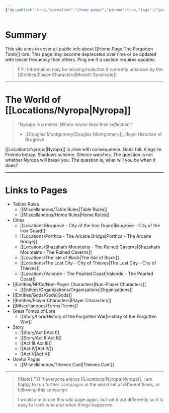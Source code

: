 ```yaml
---
{"dg-publish":true,"permalink":"/home-page/","pinned":true,"tags":["gardenEntry"]}
---
```


# Summary
This site aims to cover all *public* info about [[Home Page\|The Forgotten Tomb]] lore. This page may become deprecated over time or be updated with lesser frequency than others. Ping me if a section requires updates.
> FYI: Information may be missing/redacted if currently unknown by the [[Entities/Player Characters\|Moonlit Syndicate]].

---
# The World of [[Locations/Nyropa\|Nyropa]]
> *"Nyropa is a mirror. Where noone likes their reflection."*
>- [[Douglas Montgomery\|Douglas Montgomery]], Royal Historian of Brugrove

[[Locations/Nyropa\|Nyropa]] is alive with consequence. Gods fall. Kings lie. Friends betray. Shadows scheme. Silence watches.
The question is not whether Nyropa will break you. The question is, what will you be when it does?

---
# Links to Pages
- Tables Rules
	- [[Miscellaneous/Table Rules\|Table Rules]]
	- [[Miscellaneous/Home Rules\|Home Rules]]
- Cities
	- [[Locations/Brugrove - City of the Iron Guard\|Brugrove - City of the Iron Guard]]
	- [[Locations/Porthca - The Arcane Bridge\|Porthca - The Arcane Bridge]]
	- [[Locations/Shazahath Mountains - The Ruined Caverns\|Shazahath Mountains - The Ruined Caverns]]
	- [[Locations/The Isle of Black\|The Isle of Black]]
	- [[Locations/The Lost City - City of Thieves\|The Lost City - City of Thieves]]
	- [[Locations/Valonde - The Pearled Coast\|Valonde - The Pearled Coast]]
- [[Entities/NPCs/Non-Player Characters\|Non-Player Characters]]
	- [[Entities/Organizations/Organizations\|Organizations]]
- [[Entities/Gods/Gods\|Gods]]
- [[Entities/Player Characters\|Player Characters]]
- [[Miscellaneous/Terms\|Terms]]
- Great Tomes of Lore
	- [[Story/Lore/History of the Forgotten War\|History of the Forgotten War]]
- Story
	- [[Story/Act I\|Act I]]
	- [[Story/Act II\|Act II]]
	- [[Act III\|Act III]]
	- [[Act IV\|Act IV]]
	- [[Act V\|Act V]]
- Useful Pages
	- [[Miscellaneous/Thieves Cant\|Thieves Cant]]


---
> [!Note] FYI
> If everyone enjoys [[Locations/Nyropa\|Nyropa]], I am happy to run further campaigns in the world set at different times, or following this campaign.
> 
> I would aim to use this wiki page again, but set it out differently so it is easy to track who and when things happened.
